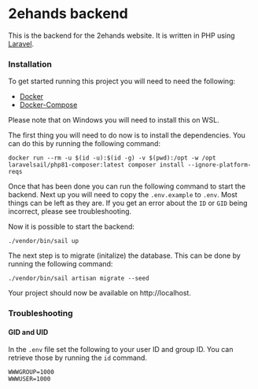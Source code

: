 # 2ehands backend

This is the backend for the 2ehands website. It is written in PHP using [Laravel](https://laravel.com/).

### Installation

To get started running this project you will need to need the following:
- [Docker](https://www.docker.com/)
- [Docker-Compose](https://docs.docker.com/compose/install/)

Please note that on Windows you will need to install this on WSL.

The first thing you will need to do now is to install the dependencies.
You can do this by running the following command:
```
docker run --rm -u $(id -u):$(id -g) -v $(pwd):/opt -w /opt laravelsail/php81-composer:latest composer install --ignore-platform-reqs 
```
Once that has been done you can run the following command to start the backend.
Next up you will need to copy the `.env.example` to `.env`. 
Most things can be left as they are. If you get an error about the `ID` or `GID` being incorrect, please see troubleshooting.

Now it is possible to start the backend:
```
./vendor/bin/sail up
```

The next step is to migrate (initalize) the database. This can be done by running the following command:
```
./vendor/bin/sail artisan migrate --seed
```

Your project should now be available on http://localhost.

### Troubleshooting

#### GID and UID
In the `.env` file set the following to your user ID and group ID. You can retrieve those by running the `id` command.
```dotenv
WWWGROUP=1000
WWWUSER=1000
```
